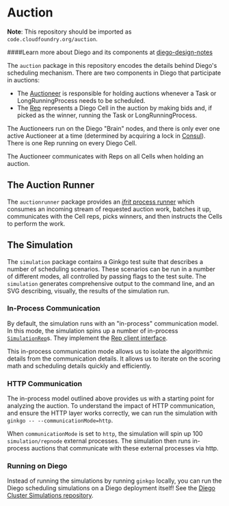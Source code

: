 # Auction

**Note**: This repository should be imported as `code.cloudfoundry.org/auction`.

####Learn more about Diego and its components at [diego-design-notes](https://github.com/cloudfoundry/diego-design-notes)

The `auction` package in this repository encodes the details behind Diego's scheduling mechanism.  There are two components in Diego that participate in auctions:

- The [Auctioneer](https://github.com/cloudfoundry-incubator/auctioneer) is responsible for holding auctions whenever a Task or LongRunningProcess needs to be scheduled.
- The [Rep](https://github.com/cloudfoundry-incubator/rep) represents a Diego Cell in the auction by making bids and, if picked as the winner, running the Task or LongRunningProcess.

The Auctioneers run on the Diego "Brain" nodes, and there is only ever one active Auctioneer at a time (determined by acquiring a lock in [Consul](https://github.com/cloudfoundry-incubator/consul-release)). There is one Rep running on every Diego Cell.

The Auctioneer communicates with Reps on all Cells when holding an auction.

## The Auction Runner

The `auctionrunner` package provides an [*ifrit* process runner](https://github.com/tedsuo/ifrit/blob/master/runner.go) which consumes an incoming stream of requested auction work, batches it up, communicates with the Cell reps, picks winners, and then instructs the Cells to perform the work.

## The Simulation

The `simulation` package contains a Ginkgo test suite that describes a number of scheduling scenarios.  These scenarios can be run in a number of different modes, all controlled by passing flags to the test suite.  The `simulation` generates comprehensive output to the command line, and an SVG describing, visually, the results of the simulation run.

### In-Process Communication

By default, the simulation runs with an "in-process" communication model.  In this mode, the simulation spins up a number of in-process [`SimulationRep`](https://github.com/cloudfoundry-incubator/auction/blob/master/simulation/simulationrep/simulation_rep.go)s.  They implement the [Rep client interface](https://github.com/cloudfoundry-incubator/rep/blob/master/client.go#L41-L54).

This in-process communication mode allows us to isolate the algorithmic details from the communication details.  It allows us to iterate on the scoring math and scheduling details quickly and efficiently.

### HTTP Communication

The in-process model outlined above provides us with a starting point for analyzing the auction.  To understand the impact of HTTP communication, and ensure the HTTP layer works correctly, we can run the simulation with `ginkgo -- --communicationMode=http`.

When `communicationMode` is set to `http`, the simulation will spin up 100 `simulation/repnode` external processes.   The simulation then runs in-process auctions that communicate with these external processes via http.

### Running on Diego

Instead of running the simulations by running `ginkgo` locally, you can run the Diego scheduling simulations on a Diego deployment itself!  See the [Diego Cluster Simulations repository](https://github.com/pivotal-cf-experimental/diego-cluster-simulations).
